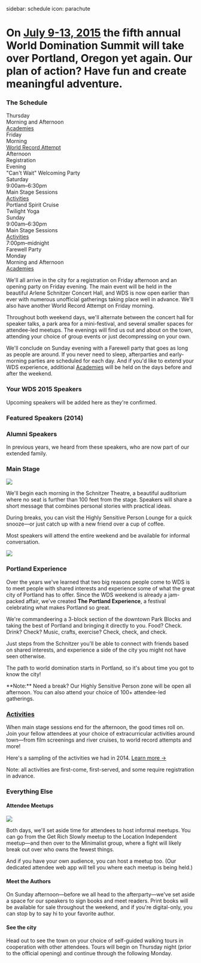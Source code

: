 sidebar: schedule
icon: parachute

# On [July 9-13, 2015](/register) the fifth annual World Domination Summit will take over Portland, Oregon yet again. Our plan of action? Have fun and create meaningful adventure.
<div class="main-schedule-box">
	<h3>The Schedule</h3>
	<div class="main-schedule-item">
		<div class="main-schedule-day">Thursday</div>
		<div class="main-schedule-time">Morning and Afternoon</div>
		<div class="main-schedule-descr"><a style="color: rgb(35,31,32) !important" href="/academies">Academies</a></div>
	</div>	
	<div class="main-schedule-item">
		<div class="main-schedule-day">Friday</div>
		<div class="main-schedule-time">Morning</div>
		<div class="main-schedule-descr"><a style="color: rgb(35,31,32) !important" href="/2015-world-record">World Record Attempt</a></div>
		<div class="main-schedule-time">Afternoon</div>
		<div class="main-schedule-descr">Registration</div>
		<div class="main-schedule-time">Evening</div>
		<div class="main-schedule-descr">"Can't Wait" Welcoming Party</div>
	</div>
	<div class="main-schedule-item">
		<div class="main-schedule-day">Saturday</div>
		<div class="main-schedule-time">9:00am–6:30pm</div>
		<div class="main-schedule-descr">Main Stage Sessions <br><a style="color: rgb(35,31,32) !important" href="/activities">Activities</a></div>
		<div class="main-schedule-descr">Portland Spirit Cruise</div>
		<div class="main-schedule-descr">Twilight Yoga</div>
	</div>
	<div class="main-schedule-item">
		<div class="main-schedule-day">Sunday</div>
		<div class="main-schedule-time">9:00am–6:30pm</div>
		<div class="main-schedule-descr">Main Stage Sessions <br><a style="color: rgb(35,31,32) !important" href="/activities">Activities</a></div>
		<div class="main-schedule-time">7:00pm–midnight</div>
		<div class="main-schedule-descr">Farewell Party</div>
	</div>
	<div class="main-schedule-item">
		<div class="main-schedule-day">Monday</div>
		<div class="main-schedule-time">Morning and Afternoon</div>
		<div class="main-schedule-descr"><a style="color: rgb(35,31,32) !important" href="/academies">Academies</a></div>
	</div>
</div>

<p class="intro">We'll all arrive in the city for a registration on Friday afternoon and an opening party on Friday evening. The main event will be held in the beautiful Arlene Schnitzer Concert Hall, and WDS is now open earlier than ever with numerous unofficial gatherings taking place well in advance. We'll also have another World Record Attempt on Friday morning.</p>

Throughout both weekend days, we'll alternate between the concert hall for speaker talks, a park area for a mini-festival, and several smaller spaces for attendee-led meetups. The evenings will find us out and about on the town, attending your choice of group events or just decompressing on your own.

We'll conclude on Sunday evening with a Farewell party that goes as long as people are around. If you never need to sleep, afterparties and early-morning parties are scheduled for each day. And if you'd like to extend your WDS experience, additional [Academies](/academies) will be held on the days before and after the weekend.

<div class="line-canvas"></div>

<a name="speakers"></a>

### Your WDS 2015 Speakers

Upcoming speakers will be added here as they're confirmed.

<div class="speaker_list" data-speaker-type="upcoming"></div>

<div class="line-canvas"></div>

### Featured Speakers (2014)

<div class="speaker_list" data-speaker-type="featured"></div>

<div class="line-canvas"></div>

<!-- ### Returning Speakers
These featured speakers from previous years will make a return visit.

<div class="speaker_list" data-speaker-type="returning"></div>


<div class="line-canvas"></div>
-->

### Alumni Speakers
In previous years, we heard from these speakers, who are now part of our extended family.

<div class="speaker_list" data-speaker-type="alumni"></div>

<div class="clear"></div>

<div class="line-canvas"></div>

### Main Stage

<a name="main-stage"></a>

<img src="/images/schedule/schedule-circle-1.png" id="schedule-circle-1"/>

We'll begin each morning in the Schnitzer Theatre, a beautiful auditorium where no seat is further than 100 feet from the stage. Speakers will share a short message that combines personal stories with practical ideas.

During breaks, you can visit the Highly Sensitive Person Lounge for a quick snooze—or just catch up with a new friend over a cup of coffee.

Most speakers will attend the entire weekend and be available for informal conversation.

<div class="clear"></div>

<div class="line-canvas"></div>

<img src="/images/schedule/schedule-circle-2.png" id="schedule-circle-2"/>

<h3 class="color-green">Portland Experience</h3>

<a name="portland-experience"></a>

Over the years we've learned that two big reasons people come to WDS is to meet people with shared interests and experience some of what the great city of Portland has to offer. Since the WDS weekend is already a jam-packed affair, we've created **The Portland Experience**, a festival celebrating what makes Portland so great.

We're commandeering a 3-block section of the downtown Park Blocks and taking the best of Portland and bringing it directly to you. Food? Check. Drink? Check? Music, crafts, exercise? Check, check, and check.

Just steps from the Schnitzer you'll be able to connect with friends based on shared interests, and experience a side of the city you might not have seen otherwise.

The path to world domination starts in Portland, so it's about time you got to know the city!

<p class="color-green">**Note:** Need a break? Our Highly Sensitive Person zone will be open all afternoon. You can also attend your choice of 100+ attendee-led gatherings.</p>

<div class="line-canvas"></div>

### [Activities](/activities)

When main stage sessions end for the afternoon, the good times roll on. Join your fellow attendees at your choice of extracurricular activities around town—from film screenings and river cruises, to world record attempts and more!

Here's a sampling of the activities we had in 2014. [Learn more &rarr;](/activities)

<p class="color-blue">Note: all activities are first-come, first-served, and some require registration in advance.</p>


<div class="line-canvas"></div>

<h3 class="color-orange">Everything Else</h3>

<a name="everything-else"></a>

<h4 class="color-orange">Attendee Meetups</h3>
<img src="/images/schedule/schedule-circle-3.png" id="schedule-circle-3"/>
<p></p>
<p>Both days, we'll set aside time for attendees to host informal meetups. You can go from the Get Rich Slowly meetup to the Location Independent meetup—and then over to the Minimalist group, where a fight will likely break out over who owns the fewest things.</p>
<p>And if you have your own audience, you can host a meetup too. (Our dedicated attendee web app will tell you where each meetup is being held.)</p>

<div class="half-col">
	<h4 class="color-orange">Meet the Authors</h3>
	<p></p>
	<p>On Sunday afternoon—before we all head to the afterparty—we've set aside a space for our speakers to sign books and meet readers. Print books will be available for sale throughout the weekend, and if you're digital-only, you can stop by to say hi to your favorite author.
	</p>
</div>
<div class="half-col">
	<h4 class="color-orange">See the city</h3>
	<p></p>
	<p>Head out to see the town on your choice of self-guided walking tours in cooperation with other attendees. Tours will begin on Thursday night (prior to the official opening) and continue through the following Monday.
	</p>
</div>

<div class="clear"></div>

